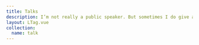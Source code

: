 ```yaml
---
title: Talks
description: I’m not really a public speaker. But sometimes I do give a talk here and there.
layout: LTag.vue
collection:
  name: talk
---
```

